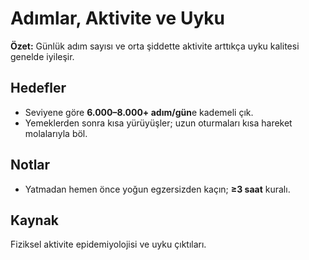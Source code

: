# Adımlar, Aktivite ve Uyku
**Özet:** Günlük adım sayısı ve orta şiddette aktivite arttıkça uyku kalitesi genelde iyileşir.

## Hedefler
- Seviyene göre **6.000–8.000+ adım/gün**e kademeli çık.
- Yemeklerden sonra kısa yürüyüşler; uzun oturmaları kısa hareket molalarıyla böl.

## Notlar
- Yatmadan hemen önce yoğun egzersizden kaçın; **≥3 saat** kuralı.

## Kaynak
Fiziksel aktivite epidemiyolojisi ve uyku çıktıları.
